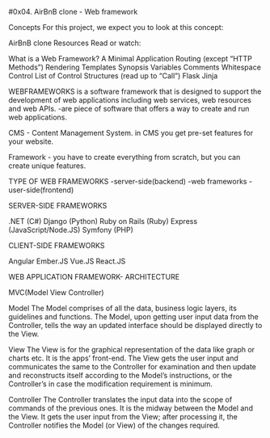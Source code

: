 #0x04. AirBnB clone - Web framework


Concepts
For this project, we expect you to look at this concept:

AirBnB clone
Resources
Read or watch:

What is a Web Framework?
A Minimal Application
Routing (except “HTTP Methods”)
Rendering Templates
Synopsis
Variables
Comments
Whitespace Control
List of Control Structures (read up to “Call”)
Flask
Jinja



WEBFRAMEWORKS
is a software framework that is designed to support the development of web applications including web services, web resources and web APIs.
-are piece of software that offers a way to create and run web applications.

CMS - Content Management System.
in CMS you get pre-set features for your website.

Framework - you have to create everything from scratch, but you can create unique features.

TYPE OF WEB FRAMEWORKS
-server-side(backend)
-web frameworks
-user-side(frontend)

SERVER-SIDE FRAMEWORKS

.NET (C#)
Django (Python)
Ruby on Rails (Ruby)
Express (JavaScript/Node.JS)
Symfony (PHP)


CLIENT-SIDE FRAMEWORKS

Angular
Ember.JS
Vue.JS
React.JS


WEB APPLICATION FRAMEWORK- ARCHITECTURE

MVC(Model View Controller)

Model
The Model comprises of all the data, business logic layers, its guidelines and functions. The Model, upon getting user input data from the Controller, tells the way an updated interface should be displayed directly to the View.

View
The View is for the graphical representation of the data like graph or charts etc. It is the apps’ front-end. The View gets the user input and communicates the same to the Controller for examination and then update and reconstructs itself according to the Model’s instructions, or the Controller’s in case the modification requirement is minimum.

Controller
The Controller translates the input data into the scope of commands of the previous ones. It is the midway between the Model and the View. It gets the user input from the View; after processing it, the Controller notifies the Model (or View) of the changes required.


